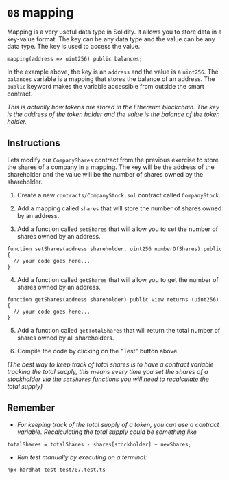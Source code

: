 # `08` mapping

Mapping is a very useful data type in Solidity. It allows you to store data in a key-value format. The key can be any data type and the value can be any data type. The key is used to access the value.

```solidity
mapping(address => uint256) public balances;
```

In the example above, the key is an `address` and the value is a `uint256`. The `balances` variable is a mapping that stores the balance of an address. The `public` keyword makes the variable accessible from outside the smart contract.

_This is actually how tokens are stored in the Ethereum blockchain. The key is the address of the token holder and the value is the balance of the token holder._

## Instructions

Lets modify our `CompanyShares` contract from the previous exercise to store the shares of a company in a mapping. The key will be the address of the shareholder and the value will be the number of shares owned by the shareholder.

1. Create a new `contracts/CompanyStock.sol` contract called `CompanyStock`.

2. Add a mapping called `shares` that will store the number of shares owned by an address.

3. Add a function called `setShares` that will allow you to set the number of shares owned by an address.

```solidity
function setShares(address shareholder, uint256 numberOfShares) public {
  // your code goes here...
}

```

4. Add a function called `getShares` that will allow you to get the number of shares owned by an address.

```solidity
function getShares(address shareholder) public view returns (uint256) {
  // your code goes here...
}

```

5. Add a function called `getTotalShares` that will return the total number of shares owned by all shareholders.

6. Compile the code by clicking on the "Test" button above.

_(The best way to keep track of total shares is to have a contract variable tracking the total supply, this means every time you set the shares of a stockholder via the `setShares` functions you will need to recalculate the total supply)_

## Remember

- _For keeping track of the total supply of a token, you can use a contract variable. Recalculating the total supply could be something like_

```solidity
totalShares = totalShares - shares[stockholder] + newShares;
```

- _Run test manually by executing on a terminal:_

```shell
npx hardhat test test/07.test.ts
```
